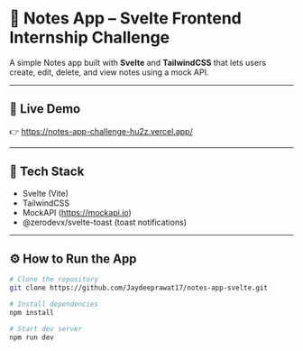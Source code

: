 # 📝 Notes App – Svelte Frontend Internship Challenge

A simple Notes app built with **Svelte** and **TailwindCSS** that lets users create, edit, delete, and view notes using a mock API.

---

## 🚀 Live Demo

👉 https://notes-app-challenge-hu2z.vercel.app/

---

## 🧰 Tech Stack

- Svelte (Vite)
- TailwindCSS
- MockAPI (https://mockapi.io)
- @zerodevx/svelte-toast (toast notifications)

---

## ⚙️ How to Run the App

```bash
# Clone the repository
git clone https://github.com/Jaydeeprawat17/notes-app-svelte.git

# Install dependencies
npm install

# Start dev server
npm run dev
